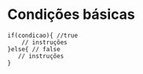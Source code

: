 # Condições básicas
    
    if(condicao){ //true
        // instruções
    }else{ // false
       // instruções
    }

